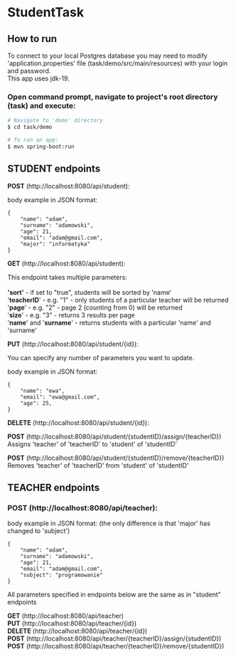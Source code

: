 # StudentTask

## How to run

To connect to your local Postgres database you may need to modify 'application.properties' file (task/demo/src/main/resources) with your login and password. </br>
This app uses jdk-19.

### Open command prompt, navigate to project's root directory (task) and execute:

```bash
# Navigate to 'demo' directory
$ cd task/demo

# To run an app:
$ mvn spring-boot:run

```

## STUDENT endpoints

 <b>POST</b> (http://localhost:8080/api/student): </br>

body example in JSON format:
```
{
    "name": "adam",
    "surname": "adamowski",
    "age": 21,
    "email": "adam@gmail.com",
    "major": "informatyka"
}
```

<b>GET</b> (http://localhost:8080/api/student): </br>



This endpoint takes multiple parameters: </br>
</br>
**'sort'** - if set to "true", students will be sorted by 'name' </br>
'**teacherID**' - e.g. "1" - only students of a particular teacher will be returned </br>
'**page**' - e.g. "2" - page 2 (counting from 0) will be returned </br>
'**size**' - e.g. "3" - returns 3 results per page </br>
'**name**' and '**surname**' - returns students with a particular 'name' and 'surname' </br>

<b>PUT</b> (http://localhost:8080/api/student/{id}): </br>

You can specify any number of parameters you want to update.

body example in JSON format:
```
{
    "name": "ewa",
    "email": "ewa@gmail.com",
    "age": 25,
}
```

 <b>DELETE</b> (http://localhost:8080/api/student/{id}):

<b>POST</b> (http://localhost:8080/api/student/{studentID}/assign/{teacherID}) </br>
Assigns 'teacher' of 'teacherID' to 'student' of 'studentID'

**POST** (http://localhost:8080/api/student/{studentID}/remove/{teacherID}) </br>
Removes 'teacher' of 'teacherID' from 'student' of 'studentID'

## TEACHER endpoints

### POST (http://localhost:8080/api/teacher):

body example in JSON format: (the only difference is that 'major' has changed to 'subject')
```
{
    "name": "adam",
    "surname": "adamowski",
    "age": 21,
    "email": "adam@gmail.com",
    "subject": "programowanie"
}
```
All parameters specified in endpoints below are the same as in "student" endpoints

**GET** (http://localhost:8080/api/teacher) </br>
**PUT** (http://localhost:8080/api/teacher/{id}) </br>
**DELETE** (http://localhost:8080/api/teacher/{id}) </br>
**POST** (http://localhost:8080/api/teacher/{teacherID}/assign/{studentID}) </br>
**POST** (http://localhost:8080/api/teacher/{teacherID}/remove/{studentID}) </br>


 

